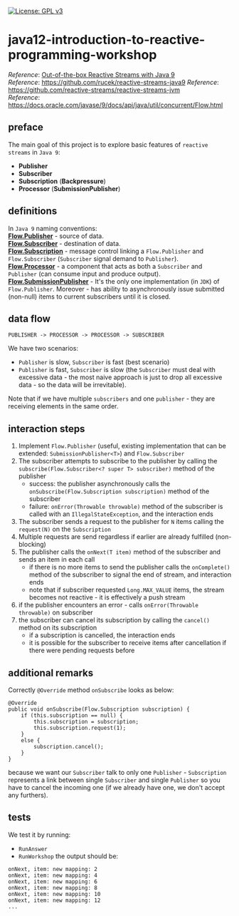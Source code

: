
[![License: GPL v3](https://img.shields.io/badge/License-GPLv3-blue.svg)](https://www.gnu.org/licenses/gpl-3.0)
# java12-introduction-to-reactive-programming-workshop
_Reference_: [Out-of-the-box Reactive Streams with Java 9](https://www.youtube.com/watch?v=COgktgJmP_k)  
_Reference_: https://github.com/rucek/reactive-streams-java9
_Reference_: https://github.com/reactive-streams/reactive-streams-jvm  
_Reference_: https://docs.oracle.com/javase/9/docs/api/java/util/concurrent/Flow.html

## preface
The main goal of this project is to explore basic features of 
`reactive streams` in `Java 9`:
* **Publisher**
* **Subscriber**
* **Subscription** (**Backpressure**)
* **Processor** (**SubmissionPublisher**)

## definitions
In `Java 9` naming conventions:  
**[Flow.Publisher](https://docs.oracle.com/javase/9/docs/api/java/util/concurrent/Flow.Publisher.html)** - 
source of data.  
**[Flow.Subscriber](https://docs.oracle.com/javase/9/docs/api/java/util/concurrent/Flow.Subscriber.html)** - 
destination of data.  
**[Flow.Subscription](https://docs.oracle.com/javase/9/docs/api/java/util/concurrent/Flow.Subscription.html)** - 
message control linking a `Flow.Publisher` and `Flow.Subscriber` 
(`Subscriber` signal demand to `Publisher`).  
**[Flow.Processor](https://docs.oracle.com/javase/9/docs/api/java/util/concurrent/Flow.Processor.html)** - 
a component that acts as both a `Subscriber` and `Publisher` (can 
consume input and produce output).  
**[Flow.SubmissionPublisher](https://docs.oracle.com/javase/9/docs/api/java/util/concurrent/SubmissionPublisher.html)** - 
It's the only  one implementation (in `JDK`) of `Flow.Publisher`. 
Moreover - has ability to asynchronously issue submitted (non-null) 
items to current subscribers until it is closed.

## data flow
```
PUBLISHER -> PROCESSOR -> PROCESSOR -> SUBSCRIBER
```
We have two scenarios:  
* `Publisher` is slow, `Subscriber` is fast (best scenario)
* `Publisher` is fast, `Subscriber` is slow (the `Subscriber` must deal 
with excessive data - the most naive approach is just to drop all 
excessive data - so the data will be irrevitable).

Note that if we have multiple `subscribers` and one `publisher` - they 
are receiving elements in the same order.

## interaction steps
1. Implement `Flow.Publisher` (useful, existing implementation that can be extended: `SubmissionPublisher<T>`) 
and `Flow.Subscriber`
1. The subscriber attempts to subscribe to the publisher by calling the 
`subscribe(Flow.Subscriber<? super T> subscriber)`
method of the publisher
    * success: the publisher asynchronously calls the `onSubscribe(Flow.Subscription subscription)` 
    method of the subscriber
    * failure: `onError(Throwable throwable)` method of the subscriber is called 
    with an `IllegalStateException`, and the interaction ends
1. The subscriber sends a request to the publisher for `N` items calling the `request(N)` 
on the `Subscription`
1. Multiple requests are send regardless if earlier are already fulfilled (non-blocking)
1. The publisher calls the `onNext(T item)` method of the subscriber and sends an item in each call
    * if there is no more items to send the publisher calls the `onComplete()` method of the subscriber to signal
the end of stream, and interaction ends
    * note that if subscriber requested `Long.MAX_VALUE` items, the stream becomes not reactive - it is
    effectively a push stream
1. if the publisher encounters an error - calls `onError(Throwable throwable)` on subscriber
1. the subscriber can cancel its subscription by calling the `cancel()` method on its subscription
    * if a subscription is cancelled, the interaction ends 
    * it is possible for the subscriber to receive items after
    cancellation if there were pending requests before

## additional remarks
Correctly `@Override` method `onSubscribe` looks as below:
```
@Override
public void onSubscribe(Flow.Subscription subscription) {
    if (this.subscription == null) {
        this.subscription = subscription;
        this.subscription.request(1);
    }
    else {
        subscription.cancel();
    }
}
```
because we want our `Subscriber` talk to only one `Publisher` - 
`Subscription` represents a link between single `Subscriber` and single 
`Publisher` so you have to cancel the incoming one (if we already have 
one, we don't accept any furthers).

## tests
We test it by running:
* `RunAnswer`
* `RunWorkshop`
the output should be:
```
onNext, item: new mapping: 2
onNext, item: new mapping: 4
onNext, item: new mapping: 6
onNext, item: new mapping: 8
onNext, item: new mapping: 10
onNext, item: new mapping: 12
...
```